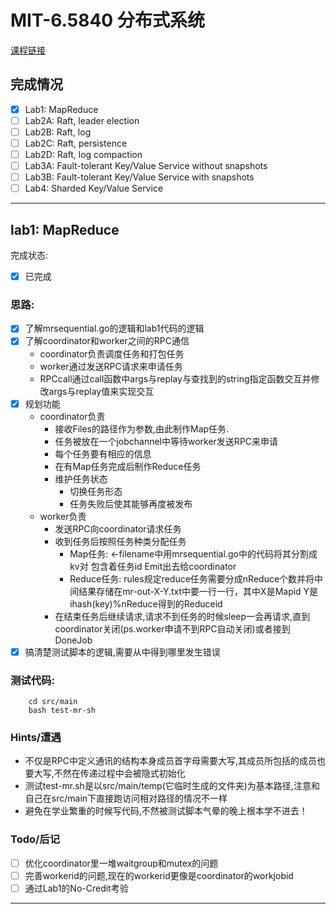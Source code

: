 # MIT-6.5840 分布式系统

[课程链接](https://pdos.csail.mit.edu/6.824/index.html)
## 完成情况
 - [x] Lab1: MapReduce
 - [ ] Lab2A: Raft, leader election
 - [ ] Lab2B: Raft, log
 - [ ] Lab2C: Raft, persistence
 - [ ] Lab2D: Raft, log compaction
 - [ ] Lab3A: Fault-tolerant Key/Value Service without snapshots
 - [ ] Lab3B: Fault-tolerant Key/Value Service with snapshots
 - [ ] Lab4: Sharded Key/Value Service

---


## lab1: MapReduce 
完成状态: 
- [x] 已完成
### 思路:
- [x] 了解mrsequential.go的逻辑和lab1代码的逻辑
- [x] 了解coordinator和worker之间的RPC通信
    - coordinator负责调度任务和打包任务 
    - worker通过发送RPC请求来申请任务
    - RPCcall通过call函数中args与replay与查找到的string指定函数交互并修改args与replay值来实现交互
- [x] 规划功能
    - coordinator负责
        - 接收Files的路径作为参数,由此制作Map任务.
        - 任务被放在一个jobchannel中等待worker发送RPC来申请
        - 每个任务要有相应的信息
        - 在有Map任务完成后制作Reduce任务
        - 维护任务状态
            - 切换任务形态
            - 任务失败后使其能够再度被发布
    - worker负责
        - 发送RPC向coordinator请求任务
        - 收到任务后按照任务种类分配任务
            - Map任务:
            <-filename中用mrsequential.go中的代码将其分割成kv对 包含着任务id Emit出去给coordinator
            - Reduce任务:
            rules规定reduce任务需要分成nReduce个数并将中间结果存储在mr-out-X-Y.txt中要一行一行，其中X是Mapid Y是ihash(key)%nReduce得到的Reduceid
        - 在结束任务后继续请求,请求不到任务的时候sleep一会再请求,直到coordinator关闭(ps.worker申请不到RPC自动关闭)或者接到DoneJob
- [x] 搞清楚测试脚本的逻辑,需要从中得到哪里发生错误
### 测试代码:
```
    cd src/main
    bash test-mr-sh
```
### Hints/遭遇
- 不仅是RPC中定义通讯的结构本身成员首字母需要大写,其成员所包括的成员也要大写,不然在传递过程中会被隐式初始化
- 测试test-mr.sh是以src/main/temp(它临时生成的文件夹)为基本路径,注意和自己在src/main下直接跑访问相对路径的情况不一样
- 避免在学业繁重的时候写代码,不然被测试脚本气晕的晚上根本学不进去！

### Todo/后记
- [ ] 优化coordinator里一堆waitgroup和mutex的问题
- [ ] 完善workerid的问题,现在的workerid更像是coordinator的workjobid
- [ ] 通过Lab1的No-Credit考验
---
```
 

```



